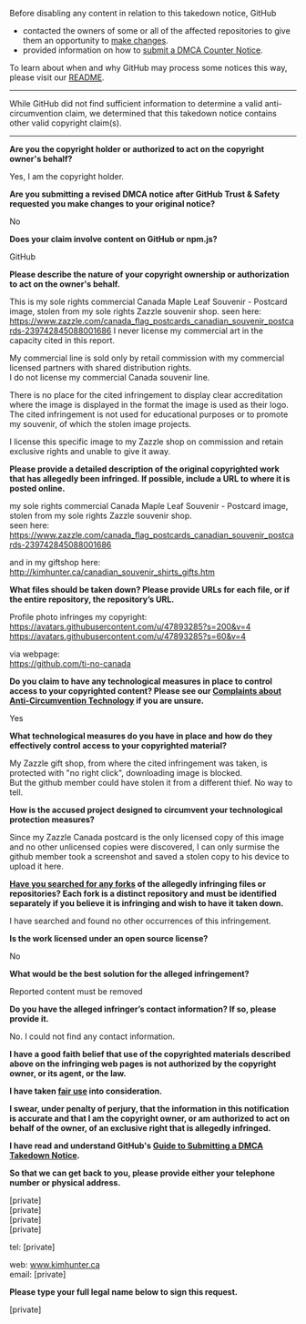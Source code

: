Before disabling any content in relation to this takedown notice, GitHub
- contacted the owners of some or all of the affected repositories to give them an opportunity to [make changes](https://docs.github.com/en/github/site-policy/dmca-takedown-policy#a-how-does-this-actually-work).
- provided information on how to [submit a DMCA Counter Notice](https://docs.github.com/en/articles/guide-to-submitting-a-dmca-counter-notice).

To learn about when and why GitHub may process some notices this way, please visit our [README](https://github.com/github/dmca/blob/master/README.md#anatomy-of-a-takedown-notice).

---

While GitHub did not find sufficient information to determine a valid anti-circumvention claim, we determined that this takedown notice contains other valid copyright claim(s).

---

**Are you the copyright holder or authorized to act on the copyright owner's behalf?**

Yes, I am the copyright holder.

**Are you submitting a revised DMCA notice after GitHub Trust & Safety requested you make changes to your original notice?**

No

**Does your claim involve content on GitHub or npm.js?**

GitHub

**Please describe the nature of your copyright ownership or authorization to act on the owner's behalf.**

This is my sole rights commercial Canada Maple Leaf Souvenir - Postcard image, stolen from my sole rights Zazzle souvenir shop.
seen here: https://www.zazzle.com/canada_flag_postcards_canadian_souvenir_postcards-239742845088001686
I never license my commercial art in the capacity cited in this report.

My commercial line is sold only by retail commission with my commercial
licensed partners with shared distribution rights.  
I do not license my commercial Canada souvenir line.

There is no place for the cited infringement to display clear
accreditation where the image is displayed in the format the image is
used as their logo. The cited infringement is not used for educational
purposes or to promote my souvenir, of which the stolen image projects.

I license this specific image to my Zazzle shop on commission and retain
exclusive rights and unable to give it away.



**Please provide a detailed description of the original copyrighted work that has allegedly been infringed. If possible, include a URL to where it is posted online.**

my sole rights commercial Canada Maple Leaf Souvenir - Postcard image, stolen from my sole rights Zazzle souvenir shop.  
seen here: https://www.zazzle.com/canada_flag_postcards_canadian_souvenir_postcards-239742845088001686

and in my giftshop here:  
http://kimhunter.ca/canadian_souvenir_shirts_gifts.htm

**What files should be taken down? Please provide URLs for each file, or if the entire repository, the repository’s URL.**

Profile photo infringes my copyright:  
https://avatars.githubusercontent.com/u/47893285?s=200&v=4  
https://avatars.githubusercontent.com/u/47893285?s=60&v=4

via webpage:  
https://github.com/ti-no-canada

**Do you claim to have any technological measures in place to control access to your copyrighted content? Please see our <a href="https://docs.github.com/articles/guide-to-submitting-a-dmca-takedown-notice#complaints-about-anti-circumvention-technology">Complaints about Anti-Circumvention Technology</a> if you are unsure.**

Yes

**What technological measures do you have in place and how do they effectively control access to your copyrighted material?**

My Zazzle gift shop, from where the cited infringement was taken, is protected with "no right click", downloading image is blocked.  
But the github member could have stolen it from a different thief. No way to tell.

**How is the accused project designed to circumvent your technological protection measures?**

Since my Zazzle Canada postcard is the only licensed copy of this image and no other unlicensed copies were discovered, I can only surmise the github member took a screenshot and saved a stolen copy to his device to upload it here.

**<a href="https://docs.github.com/articles/dmca-takedown-policy#b-what-about-forks-or-whats-a-fork">Have you searched for any forks</a> of the allegedly infringing files or repositories? Each fork is a distinct repository and must be identified separately if you believe it is infringing and wish to have it taken down.**

I have searched and found no other occurrences of this infringement.

**Is the work licensed under an open source license?**

No

**What would be the best solution for the alleged infringement?**

Reported content must be removed

**Do you have the alleged infringer’s contact information? If so, please provide it.**

No. I could not find any contact information.

**I have a good faith belief that use of the copyrighted materials described above on the infringing web pages is not authorized by the copyright owner, or its agent, or the law.**

**I have taken <a href="https://www.lumendatabase.org/topics/22">fair use</a> into consideration.**

**I swear, under penalty of perjury, that the information in this notification is accurate and that I am the copyright owner, or am authorized to act on behalf of the owner, of an exclusive right that is allegedly infringed.**

**I have read and understand GitHub's <a href="https://docs.github.com/articles/guide-to-submitting-a-dmca-takedown-notice/">Guide to Submitting a DMCA Takedown Notice</a>.**

**So that we can get back to you, please provide either your telephone number or physical address.**

[private]  
[private]  
[private]  
[private]

tel: [private]

web: www.kimhunter.ca  
email: [private]

**Please type your full legal name below to sign this request.**

[private]
